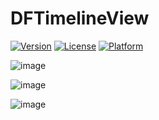 # DFTimelineView
[![Version](https://img.shields.io/cocoapods/v/DFTimelineView.svg?style=flat)](http://cocoapods.org/pods/DFTimelineView)
[![License](https://img.shields.io/cocoapods/l/DFTimelineView.svg?style=flat)](http://cocoapods.org/pods/DFTimelineView)
[![Platform](https://img.shields.io/cocoapods/p/DFTimelineView.svg?style=flat)](http://cocoapods.org/pods/DFTimelineView)


![image](http://file-cdn.datafans.net/temp/cover1.png_500x889.jpeg)


![image](http://file-cdn.datafans.net/temp/cover2.png_500x889.jpeg)

![image](http://file-cdn.datafans.net/temp/cover3.png_500x889.jpeg)
